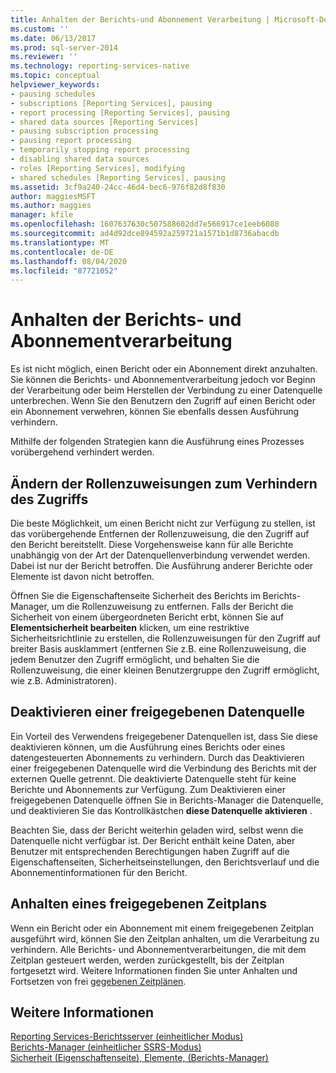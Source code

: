 ```yaml
---
title: Anhalten der Berichts-und Abonnement Verarbeitung | Microsoft-Dokumentation
ms.custom: ''
ms.date: 06/13/2017
ms.prod: sql-server-2014
ms.reviewer: ''
ms.technology: reporting-services-native
ms.topic: conceptual
helpviewer_keywords:
- pausing schedules
- subscriptions [Reporting Services], pausing
- report processing [Reporting Services], pausing
- shared data sources [Reporting Services]
- pausing subscription processing
- pausing report processing
- temporarily stopping report processing
- disabling shared data sources
- roles [Reporting Services], modifying
- shared schedules [Reporting Services], pausing
ms.assetid: 3cf9a240-24cc-46d4-bec6-976f82d8f830
author: maggiesMSFT
ms.author: maggies
manager: kfile
ms.openlocfilehash: 1607637630c507588602dd7e566917ce1eeb6080
ms.sourcegitcommit: ad4d92dce894592a259721a1571b1d8736abacdb
ms.translationtype: MT
ms.contentlocale: de-DE
ms.lasthandoff: 08/04/2020
ms.locfileid: "87721052"
---
```

# <a name="pause-report-and-subscription-processing"></a>Anhalten der Berichts- und Abonnementverarbeitung
  Es ist nicht möglich, einen Bericht oder ein Abonnement direkt anzuhalten. Sie können die Berichts- und Abonnementverarbeitung jedoch vor Beginn der Verarbeitung oder beim Herstellen der Verbindung zu einer Datenquelle unterbrechen. Wenn Sie den Benutzern den Zugriff auf einen Bericht oder ein Abonnement verwehren, können Sie ebenfalls dessen Ausführung verhindern.  
  
 Mithilfe der folgenden Strategien kann die Ausführung eines Prozesses vorübergehend verhindert werden.  
  
## <a name="modify-role-assignments-to-prevent-access"></a>Ändern der Rollenzuweisungen zum Verhindern des Zugriffs  
 Die beste Möglichkeit, um einen Bericht nicht zur Verfügung zu stellen, ist das vorübergehende Entfernen der Rollenzuweisung, die den Zugriff auf den Bericht bereitstellt. Diese Vorgehensweise kann für alle Berichte unabhängig von der Art der Datenquellenverbindung verwendet werden. Dabei ist nur der Bericht betroffen. Die Ausführung anderer Berichte oder Elemente ist davon nicht betroffen.  
  
 Öffnen Sie die Eigenschaftenseite Sicherheit des Berichts im Berichts-Manager, um die Rollenzuweisung zu entfernen. Falls der Bericht die Sicherheit von einem übergeordneten Bericht erbt, können Sie auf **Elementsicherheit bearbeiten** klicken, um eine restriktive Sicherheitsrichtlinie zu erstellen, die Rollenzuweisungen für den Zugriff auf breiter Basis ausklammert (entfernen Sie z.B. eine Rollenzuweisung, die jedem Benutzer den Zugriff ermöglicht, und behalten Sie die Rollenzuweisung, die einer kleinen Benutzergruppe den Zugriff ermöglicht, wie z.B. Administratoren).  
  
## <a name="disable-a-shared-data-source"></a>Deaktivieren einer freigegebenen Datenquelle  
 Ein Vorteil des Verwendens freigegebener Datenquellen ist, dass Sie diese deaktivieren können, um die Ausführung eines Berichts oder eines datengesteuerten Abonnements zu verhindern. Durch das Deaktivieren einer freigegebenen Datenquelle wird die Verbindung des Berichts mit der externen Quelle getrennt. Die deaktivierte Datenquelle steht für keine Berichte und Abonnements zur Verfügung. Zum Deaktivieren einer freigegebenen Datenquelle öffnen Sie in Berichts-Manager die Datenquelle, und deaktivieren Sie das Kontrollkästchen **diese Datenquelle aktivieren** .  
  
 Beachten Sie, dass der Bericht weiterhin geladen wird, selbst wenn die Datenquelle nicht verfügbar ist. Der Bericht enthält keine Daten, aber Benutzer mit entsprechenden Berechtigungen haben Zugriff auf die Eigenschaftenseiten, Sicherheitseinstellungen, den Berichtsverlauf und die Abonnementinformationen für den Bericht.  
  
## <a name="pause-a-shared-schedule"></a>Anhalten eines freigegebenen Zeitplans  
 Wenn ein Bericht oder ein Abonnement mit einem freigegebenen Zeitplan ausgeführt wird, können Sie den Zeitplan anhalten, um die Verarbeitung zu verhindern. Alle Berichts- und Abonnementverarbeitungen, die mit dem Zeitplan gesteuert werden, werden zurückgestellt, bis der Zeitplan fortgesetzt wird. Weitere Informationen finden Sie unter Anhalten und Fortsetzen von frei [gegebenen Zeitplänen](schedules.md).  
  
## <a name="see-also"></a>Weitere Informationen  
 [Reporting Services-Berichtsserver &#40;einheitlicher Modus&#41;](../report-server/reporting-services-report-server-native-mode.md)   
 [Berichts-Manager &#40;einheitlicher SSRS-Modus&#41;](../report-manager-ssrs-native-mode.md)   
 [Sicherheit (Eigenschaftenseite), Elemente, (Berichts-Manager)](../security-properties-page-items-report-manager.md)  
  
  
